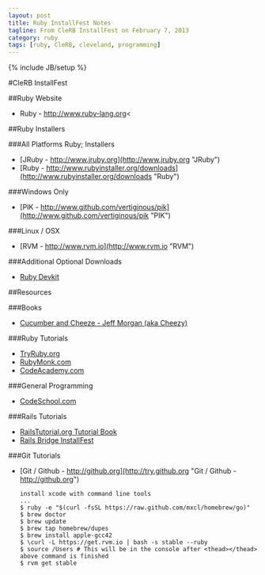 ```yaml
---
layout: post
title: Ruby InstallFest Notes
tagline: From CleRB InstallFest on February 7, 2013
category: ruby
tags: [ruby, CleRB, cleveland, programming]
---
```

{% include JB/setup %}

#CleRB InstallFest

##Ruby Website
- Ruby - http://www.ruby-lang.org<

##Ruby Installers

###All Platforms Ruby; Installers
- [JRuby - http://www.jruby.org](http://www.jruby.org "JRuby")
- [Ruby - http://www.rubyinstaller.org/downloads](http://www.rubyinstaller.org/downloads "Ruby")

###Windows Only
- [PIK - http://www.github.com/vertiginous/pik](http://www.github.com/vertiginous/pik "PIK")

###Linux / OSX
- [RVM - http://www.rvm.io](http://www.rvm.io "RVM")

###Additional Optional Downloads
- [Ruby Devkit](http://www.rubyinstaller.org/add-ons/devkit "Ruby Devkit")

##Resources

###Books
- [Cucumber and Cheeze - Jeff Morgan (aka Cheezy)](https://leanpub.com/cucumber_and_cheese "Cucumber and Cheeze")

###Ruby Tutorials
- [TryRuby.org](http://tryruby.org "TryRuby.org")
- [RubyMonk.com](http://rubymonk.com "RubyMonk.com")
- [CodeAcademy.com](http://www.codecademy.com/tracks/ruby "CodeAcademy.com")

###General Programming
- [CodeSchool.com](http://www.codeschool.com/ "CodeSchool.com")

###Rails Tutorials
- [RailsTutorial.org Tutorial Book](http://ruby.railstutorial.org/ruby-on-rails-tutorial-book "RailsTutorial.org Tutorial Book")
- [Rails Bridge InstallFest](http://installfest.railsbridge.org/installfest/ "Rails Bridge InstallFest")

###Git Tutorials
- [Git / Github - http://github.org](http://try.github.org "Git / Github - http://github.org")

  ```
  install xcode with command line tools
  ...
  $ ruby -e "$(curl -fsSL https://raw.github.com/mxcl/homebrew/go)"
  $ brew doctor
  $ brew update
  $ brew tap homebrew/dupes
  $ brew install apple-gcc42
  $ \curl -L https://get.rvm.io | bash -s stable --ruby
  $ source /Users # This will be in the console after <thead></thead> above command is finished
  $ rvm get stable
  ```


